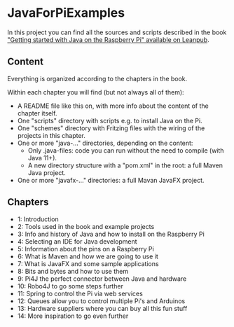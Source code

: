 # JavaForPiExamples
In this project you can find all the sources and scripts described in the book ["Getting started with Java on the Raspberry Pi" available on Leanpub](https://leanpub.com/gettingstartedwithjavaontheraspberrypi/).

## Content
Everything is organized according to the chapters in the book.

Within each chapter you will find (but not always all of them):
* A README file like this on, with more info about the content of the chapter itself.
* One "scripts" directory with scripts e.g. to install Java on the Pi.
* One "schemes" directory with Fritzing files with the wiring of the projects in this chapter.
* One or more "java-..." directories, depending on the content:
	* Only .java-files: code you can run without the need to compile (with Java 11+).
	* A new directory structure with a "pom.xml" in the root: a full Maven Java project.
* One or more "javafx-..." directories: a full Mavan JavaFX project.

## Chapters
* 1: Introduction
* 2: Tools used in the book and example projects
* 3: Info and history of Java and how to install on the Raspberry Pi
* 4: Selecting an IDE for Java development
* 5: Information about the pins on a Raspberry Pi
* 6: What is Maven and how we are going to use it
* 7: What is JavaFX and some sample applications
* 8: Bits and bytes and how to use them
* 9: Pi4J the perfect connector between Java and hardware
* 10: Robo4J to go some steps further
* 11: Spring to control the Pi via web services
* 12: Queues allow you to control multiple Pi's and Arduinos
* 13: Hardware suppliers where you can buy all this fun stuff
* 14: More inspiration to go even further